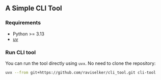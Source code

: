 ## A Simple CLI Tool

### Requirements

* Python >= 3.13
* [uv](https://docs.astral.sh/uv/getting-started/installation/)

### Run CLI tool

You can run the tool directly using `uvx`. No need to clone the repository:
```bash
uvx --from git+https://github.com/raviselker/cli_tool.git cli-tool
```
